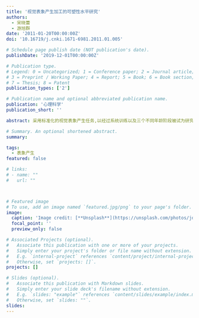 ```yaml
---
title: '视觉表象产生加工的可塑性水平研究'
authors:
  - 宋晓蕾
  - 游旭群
date: '2011-01-20T00:00:00Z'
doi: '10.16719/j.cnki.1671-6981.2011.01.005'

# Schedule page publish date (NOT publication's date).
publishDate: '2019-12-01T00:00:00Z'

# Publication type.
# Legend: 0 = Uncategorized; 1 = Conference paper; 2 = Journal article;
# 3 = Preprint / Working Paper; 4 = Report; 5 = Book; 6 = Book section;
# 7 = Thesis; 8 = Patent
publication_types: ['2']

# Publication name and optional abbreviated publication name.
publication: '心理科学'
publication_short: ''

abstract: 采用标准化的视觉表象产生任务,以经过系统训练以及三个不同年龄阶段被试为研究对象来研究视觉表象产生加工时所表现出的可塑性水平。研究结果表明,视觉表象产生加工水平会因外界系统训练而发生功能增强的练习效应,也表现出随着个体的发展所呈现出的年龄效应,年幼儿童还不能产生空间表征,9岁左右可能是儿童类别表象产生能力发展的一个重要时期,也是个体视觉表象产生加工能力可塑性最高的时期。说明由于受大脑神经细胞活动特性改变的影响,视觉表象产生能力具有相对较高的可塑性和易变性特点。

# Summary. An optional shortened abstract.
summary: 

tags:
  - 表象产生
featured: false

# links:
# - name: ""
#   url: ""



# Featured image
# To use, add an image named `featured.jpg/png` to your page's folder.
image:
  caption: 'Image credit: [**Unsplash**](https://unsplash.com/photos/jdD8gXaTZsc)'
  focal_point: ''
  preview_only: false

# Associated Projects (optional).
#   Associate this publication with one or more of your projects.
#   Simply enter your project's folder or file name without extension.
#   E.g. `internal-project` references `content/project/internal-project/index.md`.
#   Otherwise, set `projects: []`.
projects: []

# Slides (optional).
#   Associate this publication with Markdown slides.
#   Simply enter your slide deck's filename without extension.
#   E.g. `slides: "example"` references `content/slides/example/index.md`.
#   Otherwise, set `slides: ""`.
slides:
---
```



